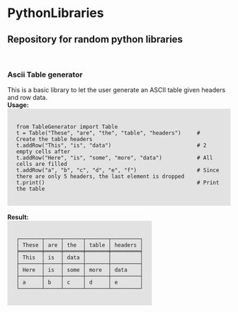 <head>

</head>

<body>
    <h1>PythonLibraries</h1>
    <h2>Repository for random python libraries</h2>
    <br />
    <h3>Ascii Table generator</h3>
    <div>
        This is a basic library to let the user generate an ASCII table given headers and row data.<br />
        <b>Usage:</b>
        <div style="background-color: #e2e2e2; max-width: fit-content; padding-left: 20px; padding-right: 20px; white-space: pre;">
            <code>
from TableGenerator import Table
t = Table("These", "are", "the", "table", "headers")     # Create the table headers
t.addRow("This", "is", "data")                           # 2 empty cells after
t.addRow("Here", "is", "some", "more", "data")           # All cells are filled
t.addRow("a", "b", "c", "d", "e", "f")                   # Since there are only 5 headers, the last element is dropped
t.print()                                                # Print the table
            </code>
        </div>
    </div>
    <br />
    <b>Result:</b>
    <div style="background-color: #e2e2e2; width: fit-content; padding-left: 20px; padding-right: 20px; white-space: pre;">
        <code>
┌───────┬─────┬──────┬───────┬─────────┐
│ These │ are │ the  │ table │ headers │
╞═══════╪═════╪══════╪═══════╪═════════╡
│ This  │ is  │ data │       │         │
├───────┼─────┼──────┼───────┼─────────┤
│ Here  │ is  │ some │ more  │ data    │
├───────┼─────┼──────┼───────┼─────────┤
│ a     │ b   │ c    │ d     │ e       │
└───────┴─────┴──────┴───────┴─────────┘
        </code>
    </div>
</body>